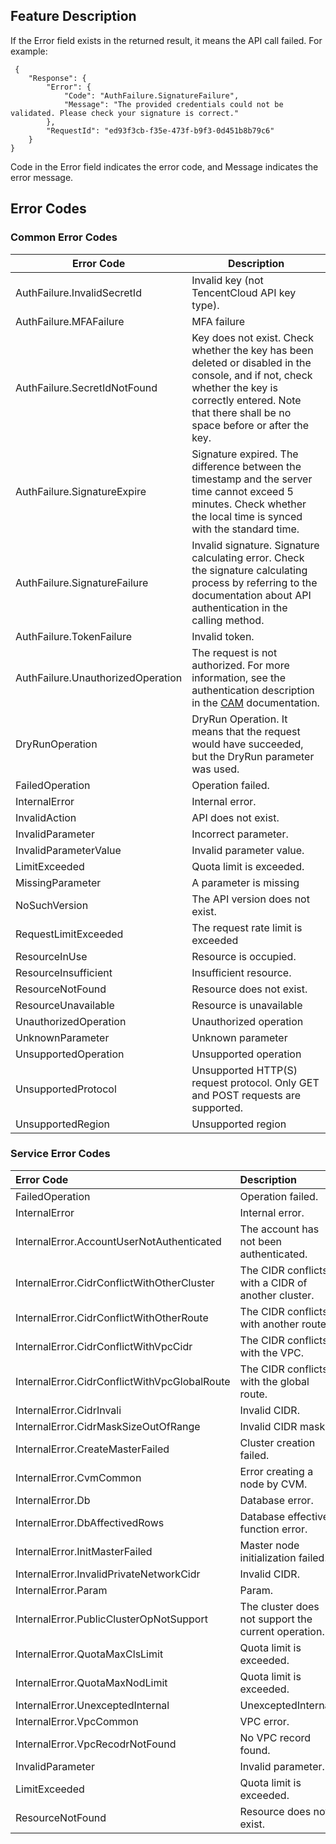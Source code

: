 
## Feature Description

If the Error field exists in the returned result, it means the API call failed. For example:

```
 {
    "Response": {
        "Error": {
            "Code": "AuthFailure.SignatureFailure",
            "Message": "The provided credentials could not be validated. Please check your signature is correct."
        },
        "RequestId": "ed93f3cb-f35e-473f-b9f3-0d451b8b79c6"
    }
}
```

Code in the Error field indicates the error code, and Message indicates the error message.

## Error Codes

### Common Error Codes

| Error Code | Description |
|--------|------|
| AuthFailure.InvalidSecretId | Invalid key (not TencentCloud API key type). |
| AuthFailure.MFAFailure | MFA failure |
| AuthFailure.SecretIdNotFound | Key does not exist. Check whether the key has been deleted or disabled in the console, and if not, check whether the key is correctly entered. Note that there shall be no space before or after the key. |
| AuthFailure.SignatureExpire | Signature expired. The difference between the timestamp and the server time cannot exceed 5 minutes. Check whether the local time is synced with the standard time. |
| AuthFailure.SignatureFailure | Invalid signature. Signature calculating error. Check the signature calculating process by referring to the documentation about API authentication in the calling method. |
| AuthFailure.TokenFailure | Invalid token. |
| AuthFailure.UnauthorizedOperation | The request is not authorized. For more information, see the authentication description in the [CAM](https://intl.cloud.tencent.com/document/product/598) documentation. |
| DryRunOperation | DryRun Operation. It means that the request would have succeeded, but the DryRun parameter was used.  |
| FailedOperation | Operation failed. |
| InternalError | Internal error. |
| InvalidAction | API does not exist. |
| InvalidParameter | Incorrect parameter. |
| InvalidParameterValue | Invalid parameter value. |
| LimitExceeded | Quota limit is exceeded. |
| MissingParameter | A parameter is missing |
| NoSuchVersion | The API version does not exist. |
| RequestLimitExceeded | The request rate limit is exceeded |
| ResourceInUse | Resource is occupied. |
| ResourceInsufficient | Insufficient resource. |
| ResourceNotFound | Resource does not exist. |
| ResourceUnavailable | Resource is unavailable |
| UnauthorizedOperation | Unauthorized operation |
| UnknownParameter | Unknown parameter |
| UnsupportedOperation | Unsupported operation |
| UnsupportedProtocol | Unsupported HTTP(S) request protocol. Only GET and POST requests are supported. |
| UnsupportedRegion | Unsupported region |

### Service Error Codes



| Error Code | Description |
|:-------|:-----|
| FailedOperation | Operation failed. |
| InternalError | Internal error. |
| InternalError.AccountUserNotAuthenticated | The account has not been authenticated. |
| InternalError.CidrConflictWithOtherCluster | The CIDR conflicts with a CIDR of another cluster. |
| InternalError.CidrConflictWithOtherRoute | The CIDR conflicts with another route. |
| InternalError.CidrConflictWithVpcCidr | The CIDR conflicts with the VPC. |
| InternalError.CidrConflictWithVpcGlobalRoute | The CIDR conflicts with the global route. |
| InternalError.CidrInvali | Invalid CIDR. |
| InternalError.CidrMaskSizeOutOfRange | Invalid CIDR mask. |
| InternalError.CreateMasterFailed | Cluster creation failed. |
| InternalError.CvmCommon | Error creating a node by CVM. |
| InternalError.Db | Database error. |
| InternalError.DbAffectivedRows | Database effective function error. |
| InternalError.InitMasterFailed | Master node initialization failed. |
| InternalError.InvalidPrivateNetworkCidr | Invalid CIDR. |
| InternalError.Param | Param. |
| InternalError.PublicClusterOpNotSupport | The cluster does not support the current operation. |
| InternalError.QuotaMaxClsLimit | Quota limit is exceeded. |
| InternalError.QuotaMaxNodLimit | Quota limit is exceeded. |
| InternalError.UnexceptedInternal | UnexceptedInternal. |
| InternalError.VpcCommon | VPC error. |
| InternalError.VpcRecodrNotFound | No VPC record found. |
| InvalidParameter | Invalid parameter. |
| LimitExceeded | Quota limit is exceeded. |
| ResourceNotFound | Resource does not exist. |
